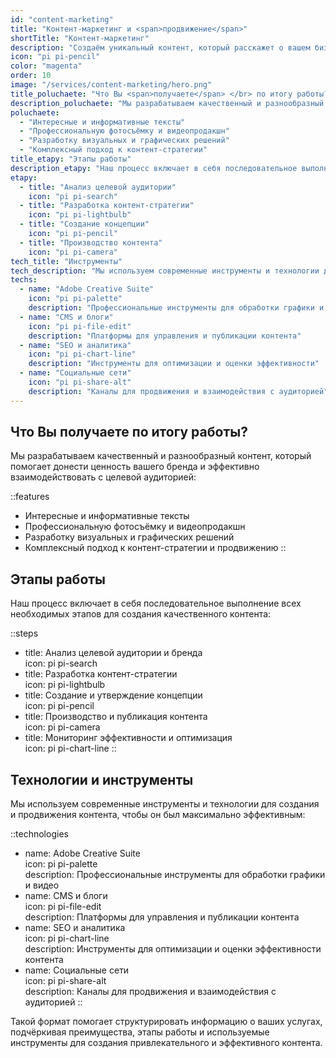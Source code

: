```yaml
---
id: "content-marketing"
title: "Контент-маркетинг и <span>продвижение</span>"
shortTitle: "Контент-маркетинг"
description: "Создаём уникальный контент, который расскажет о вашем бизнесе и привлечёт внимание аудитории"
icon: "pi pi-pencil"
color: "magenta"
order: 10
image: "/services/content-marketing/hero.png"
title_poluchaete: "Что Вы <span>получаете</span> </br> по итогу работы?"
description_poluchaete: "Мы разрабатываем качественный и разнообразный контент, который помогает донести ценность вашего бренда:"
poluchaete:
  - "Интересные и информативные тексты"
  - "Профессиональную фотосъёмку и видеопродакшн"
  - "Разработку визуальных и графических решений"
  - "Комплексный подход к контент-стратегии"
title_etapy: "Этапы работы"
description_etapy: "Наш процесс включает в себя последовательное выполнение всех необходимых этапов"
etapy:
  - title: "Анализ целевой аудитории"
    icon: "pi pi-search"
  - title: "Разработка контент-стратегии"
    icon: "pi pi-lightbulb"
  - title: "Создание концепции"
    icon: "pi pi-pencil"
  - title: "Производство контента"
    icon: "pi pi-camera"
tech_title: "Инструменты"
tech_description: "Мы используем современные инструменты и технологии для создания и продвижения контента"
techs:
  - name: "Adobe Creative Suite"
    icon: "pi pi-palette"
    description: "Профессиональные инструменты для обработки графики и видео"
  - name: "CMS и блоги"
    icon: "pi pi-file-edit"
    description: "Платформы для управления и публикации контента"
  - name: "SEO и аналитика"
    icon: "pi pi-chart-line"
    description: "Инструменты для оптимизации и оценки эффективности"
  - name: "Социальные сети"
    icon: "pi pi-share-alt"
    description: "Каналы для продвижения и взаимодействия с аудиторией"
---
```


## Что Вы получаете по итогу работы?

Мы разрабатываем качественный и разнообразный контент, который помогает донести ценность вашего бренда и эффективно взаимодействовать с целевой аудиторией:

::features
- Интересные и информативные тексты  
- Профессиональную фотосъёмку и видеопродакшн  
- Разработку визуальных и графических решений  
- Комплексный подход к контент-стратегии и продвижению
::

## Этапы работы

Наш процесс включает в себя последовательное выполнение всех необходимых этапов для создания качественного контента:

::steps
- title: Анализ целевой аудитории и бренда  
  icon: pi pi-search
- title: Разработка контент-стратегии  
  icon: pi pi-lightbulb
- title: Создание и утверждение концепции  
  icon: pi pi-pencil
- title: Производство и публикация контента  
  icon: pi pi-camera
- title: Мониторинг эффективности и оптимизация  
  icon: pi pi-chart-line
::

## Технологии и инструменты

Мы используем современные инструменты и технологии для создания и продвижения контента, чтобы он был максимально эффективным:

::technologies
- name: Adobe Creative Suite  
  icon: pi pi-palette  
  description: Профессиональные инструменты для обработки графики и видео
- name: CMS и блоги  
  icon: pi pi-file-edit  
  description: Платформы для управления и публикации контента
- name: SEO и аналитика  
  icon: pi pi-chart-line  
  description: Инструменты для оптимизации и оценки эффективности контента
- name: Социальные сети  
  icon: pi pi-share-alt  
  description: Каналы для продвижения и взаимодействия с аудиторией
::

Такой формат помогает структурировать информацию о ваших услугах, подчёркивая преимущества, этапы работы и используемые инструменты для создания привлекательного и эффективного контента.